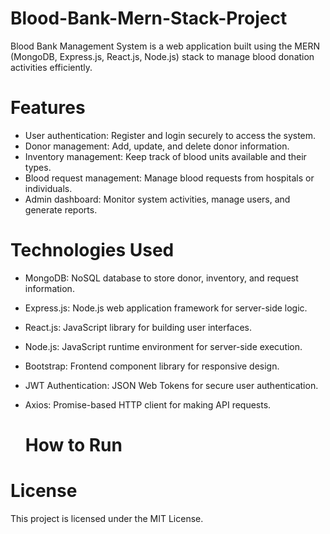 # Blood-Bank-Mern-Stack-Project
Blood Bank Management System is a web application built using the MERN (MongoDB, Express.js, React.js, Node.js) stack to manage blood donation activities efficiently.

# Features
* User authentication: Register and login securely to access the system.
* Donor management: Add, update, and delete donor information.
* Inventory management: Keep track of blood units available and their types.
* Blood request management: Manage blood requests from hospitals or individuals.
* Admin dashboard: Monitor system activities, manage users, and generate reports.

# Technologies Used
* MongoDB: NoSQL database to store donor, inventory, and request information.
* Express.js: Node.js web application framework for server-side logic.
* React.js: JavaScript library for building user interfaces.
* Node.js: JavaScript runtime environment for server-side execution.
* Bootstrap: Frontend component library for responsive design.
* JWT Authentication: JSON Web Tokens for secure user authentication.
* Axios: Promise-based HTTP client for making API requests.

  # How to Run 

# License
This project is licensed under the MIT License.
